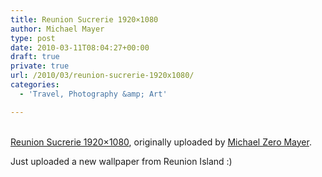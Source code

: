```yaml
---
title: Reunion Sucrerie 1920×1080
author: Michael Mayer
type: post
date: 2010-03-11T08:04:27+00:00
draft: true
private: true
url: /2010/03/reunion-sucrerie-1920x1080/
categories:
  - 'Travel, Photography &amp; Art'

---
```

<div class="flickr-frame">
  <a href="http://www.flickr.com/photos/michael_mayer/4423721829/" title="photo sharing"><img src="http://farm5.static.flickr.com/4048/4423721829_b703c0a3a8.jpg" class="flickr-photo" alt="" /></a><br /> <br /> <span class="flickr-caption"><a href="http://www.flickr.com/photos/michael_mayer/4423721829/">Reunion Sucrerie 1920&#215;1080</a>, originally uploaded by <a href="http://www.flickr.com/people/michael_mayer/">Michael Zero Mayer</a>.</span>
</div>

<p class="flickr-yourcomment">
  Just uploaded a new wallpaper from Reunion Island :)
</p>
